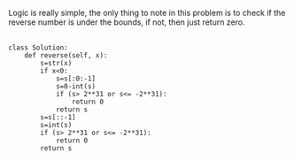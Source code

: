 
Logic is really simple, the only thing to note in this problem is to check if the reverse number is under the bounds, if not, then
just return zero.
<br><br>
```
class Solution:
    def reverse(self, x):
        s=str(x)
        if x<0:
            s=s[:0:-1]
            s=0-int(s)
            if (s> 2**31 or s<= -2**31):
                return 0
            return s
        s=s[::-1]
        s=int(s)
        if (s> 2**31 or s<= -2**31):
            return 0
        return s
```

